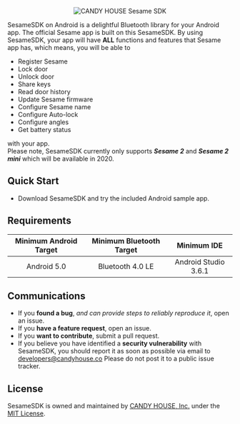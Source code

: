 <p align="center" >
  <img src="https://github.com/CANDY-HOUSE/SDK_Android_Sesame_Demo/raw/master/SesameSDK_Kotlin.jpg" alt="CANDY HOUSE Sesame SDK" title="SesameSDK">
</p>

SesameSDK on Android is a delightful Bluetooth library for your Android app. The official Sesame app is built on this SesameSDK. By using SesameSDK, your app will have **ALL** functions and features that Sesame app has, which means, you will be able to

- Register Sesame
- Lock door
- Unlock door
- Share keys
- Read door history
- Update Sesame firmware
- Configure Sesame name
- Configure Auto-lock
- Configure angles
- Get battery status

with your app.<br>Please note, SesameSDK currently only supports ___Sesame 2___ and ___Sesame 2 mini___ which will be available in 2020.


## Quick Start

- Download SesameSDK and try the included Android sample app.


## Requirements

| Minimum Android Target | Minimum Bluetooth Target | Minimum IDE |
|:------------------:|:------------------------:|:-----------:|
| Android 5.0 | Bluetooth 4.0 LE | Android Studio 3.6.1 | 


## Communications

- If you **found a bug**, _and can provide steps to reliably reproduce it_, open an issue.
- If you **have a feature request**, open an issue.
- If you **want to contribute**, submit a pull request.
- If you believe you have identified a **security vulnerability** with SesameSDK, you should report it as soon as possible via email to developers@candyhouse.co Please do not post it to a public issue tracker.

## License
SesameSDK is owned and maintained by [CANDY HOUSE, Inc.](https://jp.candyhouse.co/) under the [MIT License](https://github.com/CANDY-HOUSE/SDK_Android_Sesame_Demo/blob/master/LICENSE).

